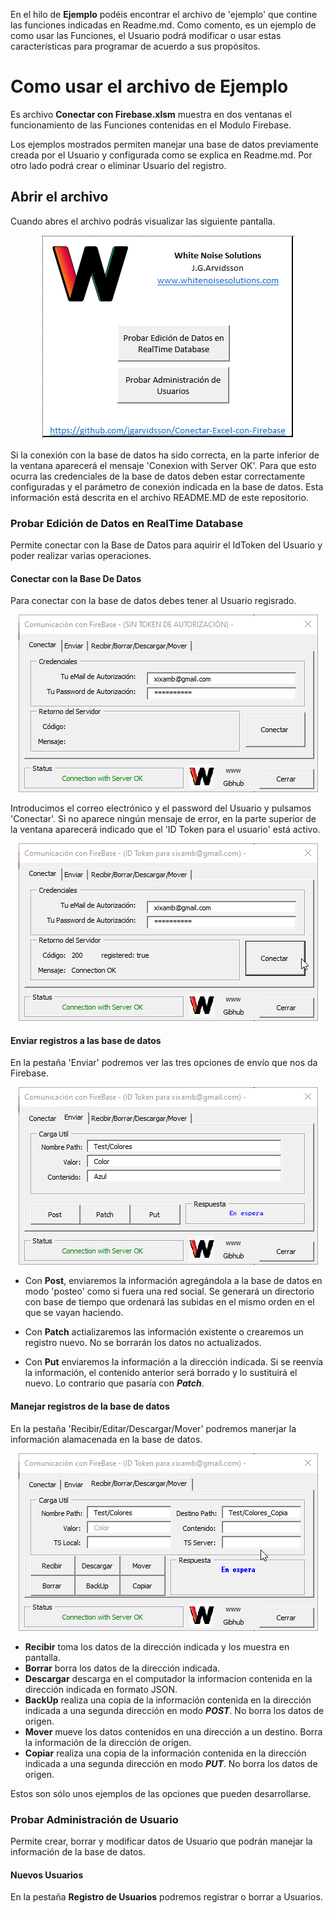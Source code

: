 En el hilo de **Ejemplo** podéis encontrar el archivo de 'ejemplo' que contine las funciones indicadas en Readme.md. Como comento, es un ejemplo de como usar las Funciones, el Usuario podrá modificar o usar estas características para programar de acuerdo a sus propósitos.

# Como usar el archivo de Ejemplo
Es archivo **Conectar con Firebase.xlsm** muestra en dos ventanas el funcionamiento de las Funciones contenidas en el Modulo Firebase.

Los ejemplos mostrados permiten manejar una base de datos previamente creada por el Usuario y configurada como se explica en Readme.md.
Por otro lado podrá crear o eliminar Usuario del registro.

## Abrir el archivo
Cuando abres el archivo podrás visualizar las siguiente pantalla.

<p align="center">
  <img src="https://github.com/jgarvidsson/Conectar-Excel-con-Firebase/blob/img/01_PantallaInicio.png" />
</p>

Si la conexión con la base de datos ha sido correcta, en la parte inferior de la ventana aparecerá el mensaje 'Conexion with Server OK'. Para que esto ocurra las credenciales de la base de datos deben estar correctamente configuradas y el parámetro de conexión indicada en la base de datos. Esta información está descrita en el archivo README.MD de este repositorio.

### Probar Edición de Datos en RealTime Database
Permite conectar con la Base de Datos para aquirir el IdToken del Usuario y poder realizar varias operaciones.

#### Conectar con la Base De Datos
Para conectar con la base de datos debes tener al Usuario regisrado.

<p align="center">
  <img src="https://github.com/jgarvidsson/Conectar-Excel-con-Firebase/blob/img/02_PantallaConectar.png" />
</p>

Introducimos el correo electrónico y el password del Usuario y pulsamos 'Conectar'. Si no aparece ningún mensaje de error, en la parte superior de la ventana aparecerá indicado que el 'ID Token para el usuario' está activo.

<p align="center">
  <img src="https://github.com/jgarvidsson/Conectar-Excel-con-Firebase/blob/img/03_PantallaConectada.png" />
</p>

#### Enviar registros a las base de datos

En la pestaña 'Enviar' podremos ver las tres opciones de envío que nos da Firebase.

<p align="center">
  <img src="https://github.com/jgarvidsson/Conectar-Excel-con-Firebase/blob/img/04_PantallaEnviar.png" />
</p>

  - Con **Post**, enviaremos la información agregándola a la base de datos en modo 'posteo' como si fuera una red social. Se generará un directorio con base de tiempo que ordenará las subidas en el mismo orden en el que se vayan haciendo.

  - Con **Patch** actializaremos las información existente o crearemos un registro nuevo. No se borrarán los datos no actualizados.
  
  - Con **Put** enviaremos la información a la dirección indicada. Si se reenvía la información, el contenido anterior será borrado y lo sustituirá el nuevo. Lo contrario que pasaría con ***Patch***.


#### Manejar registros de la base de datos

En la pestaña 'Recibir/Editar/Descargar/Mover' podremos manerjar la información alamacenada en la base de datos.

<p align="center">
  <img src="https://github.com/jgarvidsson/Conectar-Excel-con-Firebase/blob/img/05_PantallaAcciones.png" />
</p>

  - **Recibir** toma los datos de la dirección indicada y los muestra en pantalla.
  - **Borrar** borra los datos de la dirección indicada.
  - **Descargar** descarga en el computador la informacion contenida en la dirección indicada en formato JSON.
  - **BackUp** realiza una copia de la información contenida en la dirección indicada a una segunda dirección en modo ***POST***. No borra los datos de origen.
  - **Mover** mueve los datos contenidos en una dirección a un destino. Borra la información de la dirección de origen.
  - **Copiar** realiza una copia de la información contenida en la dirección indicada a una segunda dirección en modo ***PUT***. No borra los datos de origen.

Estos son sólo unos ejemplos de las opciones que pueden desarrollarse.


### Probar Administración de Usuario
Permite crear, borrar y modificar datos de Usuario que podrán manejar la información de la base de datos.

#### Nuevos Usuarios
En la pestaña **Registro de Usuarios** podremos registrar o borrar a Usuarios.

